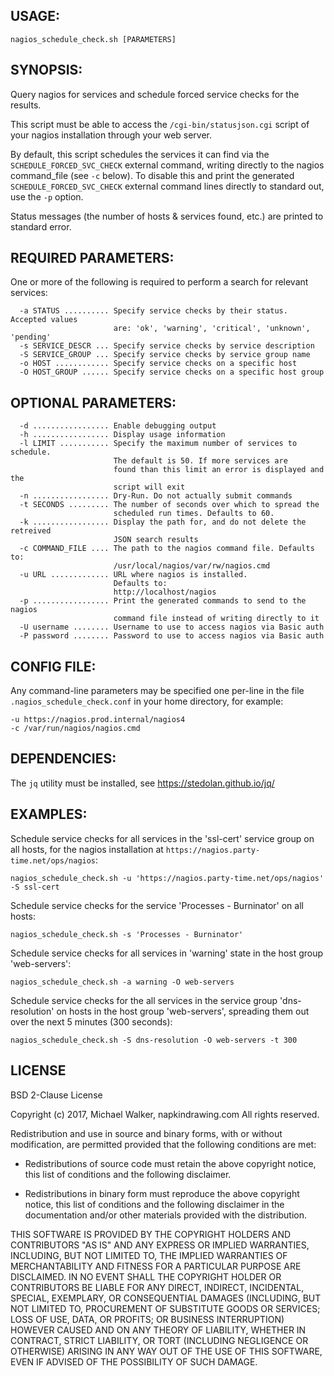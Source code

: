 ## USAGE:

    nagios_schedule_check.sh [PARAMETERS]

## SYNOPSIS:

Query nagios for services and schedule forced service checks for the results.

This script must be able to access the `/cgi-bin/statusjson.cgi` script of your
nagios installation through your web server.

By default, this script schedules the services it can find via the
`SCHEDULE_FORCED_SVC_CHECK` external command, writing directly to the nagios
command_file (see `-c` below). To disable this and print the generated
`SCHEDULE_FORCED_SVC_CHECK` external command lines directly to standard out, use
the `-p` option.

Status messages (the number of hosts & services found, etc.) are printed to
standard error.

## REQUIRED PARAMETERS:

One or more of the following is required to perform a search for relevant
services:

```
  -a STATUS .......... Specify service checks by their status. Accepted values
                       are: 'ok', 'warning', 'critical', 'unknown', 'pending'
  -s SERVICE_DESCR ... Specify service checks by service description
  -S SERVICE_GROUP ... Specify service checks by service group name
  -o HOST ............ Specify service checks on a specific host
  -O HOST_GROUP ...... Specify service checks on a specific host group

```

## OPTIONAL PARAMETERS:

```
  -d ................. Enable debugging output
  -h ................. Display usage information
  -l LIMIT ........... Specify the maximum number of services to schedule.
                       The default is 50. If more services are
                       found than this limit an error is displayed and the
                       script will exit
  -n ................. Dry-Run. Do not actually submit commands
  -t SECONDS ......... The number of seconds over which to spread the
                       scheduled run times. Defaults to 60.
  -k ................. Display the path for, and do not delete the retreived
                       JSON search results
  -c COMMAND_FILE .... The path to the nagios command file. Defaults to:
                       /usr/local/nagios/var/rw/nagios.cmd
  -u URL ............. URL where nagios is installed.
                       Defaults to:
                       http://localhost/nagios
  -p ................. Print the generated commands to send to the nagios
                       command file instead of writing directly to it
  -U username ........ Username to use to access nagios via Basic auth
  -P password ........ Password to use to access nagios via Basic auth
```

## CONFIG FILE:

Any command-line parameters may be specified one per-line in the file
`.nagios_schedule_check.conf` in your home directory, for example:

    -u https://nagios.prod.internal/nagios4
    -c /var/run/nagios/nagios.cmd

## DEPENDENCIES:

The `jq` utility must be installed, see https://stedolan.github.io/jq/

## EXAMPLES:

Schedule service checks for all services in the 'ssl-cert' service group on
all hosts, for the nagios installation at
`https://nagios.party-time.net/ops/nagios`:

	nagios_schedule_check.sh -u 'https://nagios.party-time.net/ops/nagios' -S ssl-cert

Schedule service checks for the service 'Processes - Burninator' on all hosts:

	nagios_schedule_check.sh -s 'Processes - Burninator'

Schedule service checks for all services in 'warning' state in the host group
'web-servers':

    nagios_schedule_check.sh -a warning -O web-servers
 
Schedule service checks for the all services in the service group
'dns-resolution' on hosts in the host group 'web-servers', spreading them out over
the next 5 minutes (300 seconds):

	nagios_schedule_check.sh -S dns-resolution -O web-servers -t 300

## LICENSE

BSD 2-Clause License

Copyright (c) 2017, Michael Walker, napkindrawing.com
All rights reserved.

Redistribution and use in source and binary forms, with or without
modification, are permitted provided that the following conditions are met:

* Redistributions of source code must retain the above copyright notice, this
  list of conditions and the following disclaimer.

* Redistributions in binary form must reproduce the above copyright notice,
  this list of conditions and the following disclaimer in the documentation
  and/or other materials provided with the distribution.

THIS SOFTWARE IS PROVIDED BY THE COPYRIGHT HOLDERS AND CONTRIBUTORS "AS IS"
AND ANY EXPRESS OR IMPLIED WARRANTIES, INCLUDING, BUT NOT LIMITED TO, THE
IMPLIED WARRANTIES OF MERCHANTABILITY AND FITNESS FOR A PARTICULAR PURPOSE ARE
DISCLAIMED. IN NO EVENT SHALL THE COPYRIGHT HOLDER OR CONTRIBUTORS BE LIABLE
FOR ANY DIRECT, INDIRECT, INCIDENTAL, SPECIAL, EXEMPLARY, OR CONSEQUENTIAL
DAMAGES (INCLUDING, BUT NOT LIMITED TO, PROCUREMENT OF SUBSTITUTE GOODS OR
SERVICES; LOSS OF USE, DATA, OR PROFITS; OR BUSINESS INTERRUPTION) HOWEVER
CAUSED AND ON ANY THEORY OF LIABILITY, WHETHER IN CONTRACT, STRICT LIABILITY,
OR TORT (INCLUDING NEGLIGENCE OR OTHERWISE) ARISING IN ANY WAY OUT OF THE USE
OF THIS SOFTWARE, EVEN IF ADVISED OF THE POSSIBILITY OF SUCH DAMAGE.
